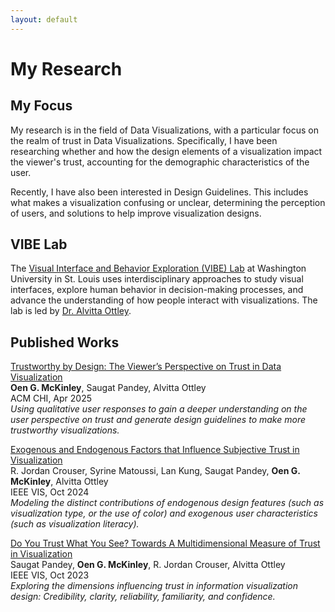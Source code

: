 ```yaml
---
layout: default
---
```


# My Research

## My Focus

My research is in the field of Data Visualizations, with a particular focus on the realm of trust in Data Visualizations. Specifically, I have been researching whether and how the design elements of a visualization impact the viewer's trust, accounting for the demographic characteristics of the user. 

Recently, I have also been interested in Design Guidelines. This includes what makes a visualization confusing or unclear, determining the perception of users, and solutions to help improve visualization designs. 

## VIBE Lab

The [Visual Interface and Behavior Exploration (VIBE) Lab](http://visualdata.wustl.edu/) at Washington University in St. Louis uses interdisciplinary approaches to study visual interfaces, explore human behavior in decision-making processes, and advance the understanding of how people interact with visualizations. The lab is led by [Dr. Alvitta Ottley](https://scholar.google.com/citations?user=yepPD_cAAAAJ&amp;hl=en).

## Published Works

[Trustworthy by Design: The Viewer’s Perspective on Trust in Data Visualization](https://doi.org/10.1145/2531602.2531699)\
**Oen G. McKinley**, Saugat Pandey, Alvitta Ottley\
ACM CHI, Apr 2025\
_Using qualitative user responses to gain a deeper understanding on the user perspective on trust and generate design guidelines to make more trustworthy visualizations._

[Exogenous and Endogenous Factors that Influence Subjective Trust in Visualization](https://doi.org/10.1109/VIS55277.2024.00069)\
R. Jordan Crouser, Syrine Matoussi, Lan Kung, Saugat Pandey, **Oen G. McKinley**, Alvitta Ottley\
IEEE VIS, Oct 2024\
_Modeling the distinct contributions of endogenous design features (such as visualization type, or the use of color) and exogenous user characteristics (such as visualization literacy)._

[Do You Trust What You See? Towards A Multidimensional Measure of Trust in Visualization](https://arxiv.org/pdf/2308.04727.pdf)\
Saugat Pandey, **Oen G. McKinley**, R. Jordan Crouser, Alvitta Ottley\
IEEE VIS, Oct 2023\
_Exploring the dimensions influencing trust in information visualization design: Credibility, clarity, reliability, familiarity, and confidence._


